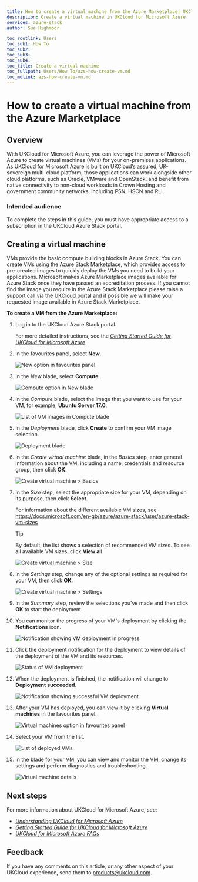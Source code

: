 ```yaml
---
title: How to create a virtual machine from the Azure Marketplace| UKCloud Ltd
description: Create a virtual machine in UKCloud for Microsoft Azure
services: azure-stack
author: Sue Highmoor

toc_rootlink: Users
toc_sub1: How To
toc_sub2:
toc_sub3:
toc_sub4:
toc_title: Create a virtual machine
toc_fullpath: Users/How To/azs-how-create-vm.md
toc_mdlink: azs-how-create-vm.md
---
```


# How to create a virtual machine from the Azure Marketplace

## Overview

With UKCloud for Microsoft Azure, you can leverage the power of Microsoft Azure to create virtual machines (VMs) for your on-premises applications. As UKCloud for Microsoft Azure is built on UKCloud’s assured, UK-sovereign multi-cloud platform, those applications can work alongside other cloud platforms, such as Oracle, VMware and OpenStack, and benefit from native connectivity to non-cloud workloads in Crown Hosting and government community networks, including PSN, HSCN and RLI.

### Intended audience

To complete the steps in this guide, you must have appropriate access to a subscription in the UKCloud Azure Stack portal.

## Creating a virtual machine

VMs provide the basic compute building blocks in Azure Stack. You can create VMs using the Azure Stack Marketplace, which provides access to pre-created images to quickly deploy the VMs you need to build your applications. Microsoft makes Azure Marketplace images available for Azure Stack once they have passed an accreditation process. If you cannot find the image you require in the Azure Stack Marketplace please raise a support call via the UKCloud portal and if possible we will make your requested image available in Azure Stack Marketplace.

**To create a VM from the Azure Marketplace:**

1. Log in to the UKCloud Azure Stack portal.

   For more detailed instructions, see the [*Getting Started Guide for UKCloud for Microsoft Azure*](azs-gs.md).

2. In the favourites panel, select **New**.

    ![New option in favourites panel](images/azsp_newmenu.png)

3. In the *New* blade, select **Compute**.

    ![Compute option in New blade](images/azsp_newblade.png)

4. In the *Compute* blade, select the image that you want to use for your VM, for example, **Ubuntu Server 17.0**.

    ![List of VM images in Compute blade](images/azsp_computeblade.png)

5. In the *Deployment* blade, click **Create** to confirm your VM image selection.

    ![Deployment blade](images/azsp_deploymentblade.png)

6. In the *Create virtual machine* blade, in the *Basics* step, enter general information about the VM, including a name, credentials and resource group, then click **OK**.

    ![Create virtual machine > Basics](images/azsp_createvm_basics.png)

7. In the *Size* step, select the appropriate size for your VM, depending on its purpose, then click **Select**.

    For information about the different available VM sizes, see <https://docs.microsoft.com/en-gb/azure/azure-stack/user/azure-stack-vm-sizes>

    > [!TIP]
    > By default, the list shows a selection of recommended VM sizes. To see all available VM sizes, click **View all**.

    ![Create virtual machine > Size](images/azsp_createvm_size.png)

8. In the *Settings* step, change any of the optional settings as required for your VM, then click **OK**.

    ![Create virtual machine > Settings](images/azsp_createvm_settings.png)

9. In the *Summary* step, review the selections you've made and then click **OK** to start the deployment.

10. You can monitor the progress of your VM's deployment by clicking the **Notifications** icon.

    ![Notification showing VM deployment in progress](images/azsp_createvm_progress.png)

11. Click the deployment notification for the deployment to view details of the deployment of the VM and its resources.

    ![Status of VM deployment](images/azsp_createvm_deployment.png)

12. When the deployment is finished, the notification wil change to **Deployment succeeded**.

    ![Notification showing successful VM deployment](images/azsp_createvm_deployment_success.png)

13. After your VM has deployed, you can view it by clicking **Virtual machines** in the favourites panel.

    ![Virtual machines option in favourites panel](images/azsp_vmsmenu.png)

14. Select your VM from the list.

    ![List of deployed VMs](images/azsp_vmslist.png)

15. In the blade for your VM, you can view and monitor the VM, change its settings and perform diagnostics and troubleshooting.

    ![Virtual machine details](images/azsp_vmdetails.png)

## Next steps

For more information about UKCloud for Microsoft Azure, see:

- [*Understanding UKCloud for Microsoft Azure*](azs-ref-overview.md)
- [*Getting Started Guide for UKCloud for Microsoft Azure*](azs-gs.md)
- [*UKCloud for Microsoft Azure FAQs*](azs-faq.md)

## Feedback

If you have any comments on this article, or any other aspect of your UKCloud experience, send them to <products@ukcloud.com>.